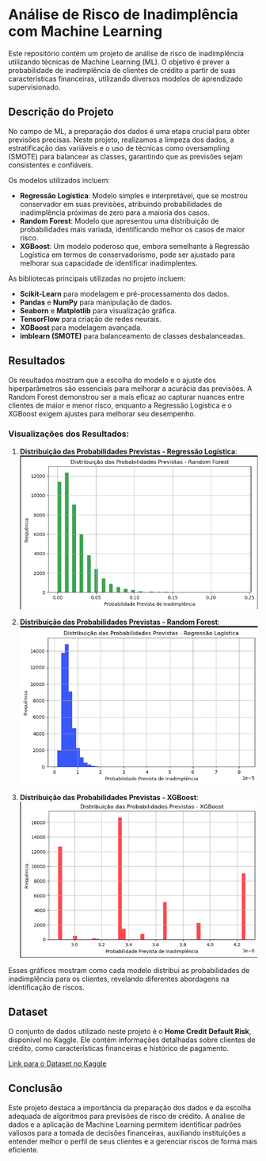 # Análise de Risco de Inadimplência com Machine Learning

Este repositório contém um projeto de análise de risco de inadimplência utilizando técnicas de Machine Learning (ML). O objetivo é prever a probabilidade de inadimplência de clientes de crédito a partir de suas características financeiras, utilizando diversos modelos de aprendizado supervisionado.

## Descrição do Projeto

No campo de ML, a preparação dos dados é uma etapa crucial para obter previsões precisas. Neste projeto, realizamos a limpeza dos dados, a estratificação das variáveis e o uso de técnicas como oversampling (SMOTE) para balancear as classes, garantindo que as previsões sejam consistentes e confiáveis.

Os modelos utilizados incluem:
- **Regressão Logística**: Modelo simples e interpretável, que se mostrou conservador em suas previsões, atribuindo probabilidades de inadimplência próximas de zero para a maioria dos casos.
- **Random Forest**: Modelo que apresentou uma distribuição de probabilidades mais variada, identificando melhor os casos de maior risco.
- **XGBoost**: Um modelo poderoso que, embora semelhante à Regressão Logística em termos de conservadorismo, pode ser ajustado para melhorar sua capacidade de identificar inadimplentes.

As bibliotecas principais utilizadas no projeto incluem:
- **Scikit-Learn** para modelagem e pré-processamento dos dados.
- **Pandas** e **NumPy** para manipulação de dados.
- **Seaborn** e **Matplotlib** para visualização gráfica.
- **TensorFlow** para criação de redes neurais.
- **XGBoost** para modelagem avançada.
- **imblearn (SMOTE)** para balanceamento de classes desbalanceadas.

## Resultados

Os resultados mostram que a escolha do modelo e o ajuste dos hiperparâmetros são essenciais para melhorar a acurácia das previsões. A Random Forest demonstrou ser a mais eficaz ao capturar nuances entre clientes de maior e menor risco, enquanto a Regressão Logística e o XGBoost exigem ajustes para melhorar seu desempenho.

### Visualizações dos Resultados:

1. **Distribuição das Probabilidades Previstas - Regressão Logística**: 
   ![Distribuição das Probabilidades - Regressão Logística](img/rf.png)

2. **Distribuição das Probabilidades Previstas - Random Forest**: 
   ![Distribuição das Probabilidades - Random Forest](img/rl.png)

3. **Distribuição das Probabilidades Previstas - XGBoost**: 
   ![Distribuição das Probabilidades - XGBoost](img/xgboost.png)

Esses gráficos mostram como cada modelo distribui as probabilidades de inadimplência para os clientes, revelando diferentes abordagens na identificação de riscos.

## Dataset

O conjunto de dados utilizado neste projeto é o **Home Credit Default Risk**, disponível no Kaggle. Ele contém informações detalhadas sobre clientes de crédito, como características financeiras e histórico de pagamento.

[Link para o Dataset no Kaggle](https://www.kaggle.com/c/home-credit-default-risk)

## Conclusão

Este projeto destaca a importância da preparação dos dados e da escolha adequada de algoritmos para previsões de risco de crédito. A análise de dados e a aplicação de Machine Learning permitem identificar padrões valiosos para a tomada de decisões financeiras, auxiliando instituições a entender melhor o perfil de seus clientes e a gerenciar riscos de forma mais eficiente.
